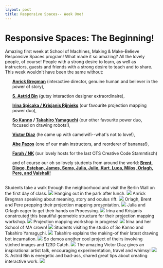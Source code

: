 ```yaml
---
layout: post
title: Responsive Spaces-- Week One!
---
```


# Responsive Spaces: The Beginning!

Amazing first week at School of Machines, Making & Make-Believe Responsive Spaces program! What made it so amazing? All the lovely people, of course! People with a strong desire to learn, as well as instructors, guests and friends with a strong desire to teach and to share. This week wouldn't have been the same without: 

<div>
<ul><b><a href="http://www.anrick.com/" target="_blank">Anrick Bregman</a></b> (interactive director, genuine human and believer in the power of story),</ul> 
<ul><b><a href="http://www.astridbin.com/" target="_blank">S. Astrid Bin</a></b> (gutsy interaction designer extraordinaire), </ul>
<ul><b><a href="http://www.codebark.com/" target="_blank">Irina Spicaka / Krisjanis Rijnieks</a></b> (our favourite projection mapping power duo), </ul>
<ul><b><a href="http://www.kanno.so" target="_blank">So Kanno</a> / <a href="http://yang02.org" target="_blank">Takahiro Yamaguchi</a></b> (our other favourite power duo, focused on drawing robots!), </ul>
<ul><b><a href="http://victordiazbarrales.com/" target="_blank">Victor Diaz</a></b> (he came up with camelwifi--what's not to love!), </ul>
<ul><b><a href="http://www.hamoid.com/" target="_blank">Abe Pazos</a></b> (one of our main instructors, and reorderer of bananas!), </ul>
<ul><b><a href="http://nkprojekt.de" target="_blank">Farah / NK</a></b> (our lovely hosts for the last OTS Creative Code Stammtisch)</ul>
<ul>and of course our oh so lovely students from around the world: <b><a href="http://schoolofma.org/programs/july-2014-responsive-spaces/" target="_blank">Brent, Diogo, Esteban, James, Soma, Julia, Julie, Kurt, Luca, Milos, Orlagh, Pere, and Vaishali!</a></b></ul>
</div>
<br>

<div>
<caption>Students take a walk through the neighborhood and visit the Berlin Wall on the first day of class.</caption>
<img src="{{ site.baseurl }}i/RS_Week1_11_s.jpg" class="pic">
<caption>Hanging out in the park after lunch.</caption>
<img src="{{ site.baseurl }}i/RS_Week1_12_s.jpg" class="pic">
<caption>Anrick Bregman speaking about meaning, story and oculus rift.</caption>
<img src="{{ site.baseurl }}i/RS_Week1_08_s.jpg" class="pic">
<caption>Orlagh, Brent and Pere prepping their projection mapping presentation.</caption>
<img src="{{ site.baseurl }}i/RS_Week1_04_s.png" class="pic">
<caption>Julia and Orlagh eager to get their hands on Processing.</caption>
<img src="{{ site.baseurl }}i/RS_Week1_01_s.png" class="pic">
<caption>Irina and Krisjanis constrcuted this beautiful geometric structure for their projection mapping workshop.</caption>
<img src="{{ site.baseurl }}i/projection.jpg" class="pic">
<caption>Projection mapping workshop in progress!</caption>
<img src="{{ site.baseurl }}i/projection02.JPG" class="pic">
<caption>Irina and her School of MA crown!</caption>
<img src="{{ site.baseurl }}i/RS_Week1_03_s.png" class="pic">
<caption>Students visiting the studio of So Kanno and Takahiro Yamaguchi.</caption>
<img src="{{ site.baseurl }}i/RS_Week1_06_s.jpg" class="pic">
<caption>Takahiro explains the making-of their latest drawing bot incarnation.</caption>
<img src="{{ site.baseurl }}i/RS_Week1_07_s.jpg" class="pic">
<caption>So demos another cool project of theirs involving stiched images and 123D Catch.</caption>
<img src="{{ site.baseurl }}i/RS_Week1_14_s.jpg" class="pic">
<caption>The amazing Victor Diaz gives an inspirational artist talk, encouraging experimentation, travel and whimsy!</caption>
<img src="{{ site.baseurl }}i/RS_Week1_02_s.png" class="pic">
<caption>S. Astrid Bin is energetic and bad-ass, shared great tips about creating interactive work.</caption>
<img src="{{ site.baseurl }}i/RS_Week1_16_s.jpg" class="pic">
</div>

